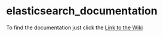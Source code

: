 # elasticsearch_documentation

To find the documentation just click the [Link to the Wiki](https://github.com/PhilippRenk/elasticsearch_documentation)